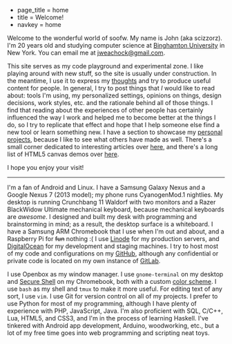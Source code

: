 * page_title = home
* title = Welcome!
* navkey = home

Welcome to the wonderful world of soofw. My name is John (aka scizzorz). I'm 20 years old and studying computer science at [Binghamton University](http://binghamton.edu/) in New York. You can email me at <jweachock@gmail.com>.

This site serves as my code playground and experimental zone. I like playing around with new stuff, so the site is usually under construction. In the meantime, I use it to express my [thoughts](Http://soofw.com/thoughts/) and try to produce useful content for people. In general, I try to post things that *I* would like to read about: tools I'm using, my personalized settings, opinions on things, design decisions, work styles, etc. and the rationale behind all of those things. I find that reading about the experiences of other people has certainly influenced the way I work and helped me to become better at the things I do, so I try to replicate that effect and hope that I help someone else find a new tool or learn something new. I have a section to showcase my [personal projects](http://soofw.com/projects/), because I like to see what others have made as well. There's a small corner dedicated to interesting articles over [here](http://soofw.com/links/), and there's a long list of HTML5 canvas demos over [here](http://soofw.com/demos/).

I hope you enjoy your visit!

---

I'm a fan of Android and Linux. I have a Samsung Galaxy Nexus and a Google Nexus 7 (2013 model); my phone runs CyanogenMod.1 nightlies. My desktop is running Crunchbang 11 Waldorf with two monitors and a Razer BlackWidow Ultimate mechanical keyboard, because mechanical keyboards are *awesome*. I designed and built my desk with programming and brainstorming in mind; as a result, the desktop surface is a whiteboard. I have a Samsung ARM Chromebook that I use when I'm out and about, and a Raspberry Pi for <span style="text-decoration: line-through">fun</span> nothing :( I use [Linode](http://www.linode.com/) for my production servers, and [DigitalOcean](https://www.digitalocean.com/) for my development and staging machines. I try to host most of my code and configurations on my [GitHub](https://github.com/scizzorz), although any confidential or private code is located on my own instance of [GitLab](http://gitlab.org/).

I use Openbox as my window manager. I use `gnome-terminal` on my desktop and [Secure Shell](https://chrome.google.com/webstore/detail/secure-shell/pnhechapfaindjhompbnflcldabbghjo?hl=en) on my Chromebook, both with a custom [color scheme](https://github.com/scizzorz/dots/blob/master/terminal-palette). I use `bash` as my shell and `tmux` to make it more useful. For editing text of any sort, I use `vim`. I use Git for version control on all of my projects. I prefer to use Python for most of my programming, although I have plenty of experience with PHP, JavaScript, Java. I'm also proficient with SQL, C/C++, Lua, HTML5, and CSS3, and I'm in the process of learning Haskell. I've tinkered with Android app development, Arduino, woodworking, etc., but a lot of my free time goes into web programming and scripting neat toys.
